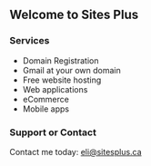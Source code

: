 ## Welcome to Sites Plus

### Services
- Domain Registration
- Gmail at your own domain
- Free website hosting
- Web applications
- eCommerce
- Mobile apps

### Support or Contact

Contact me today: eli@sitesplus.ca
